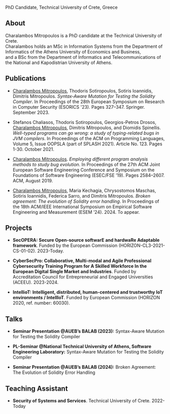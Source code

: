 PhD Candidate, Technical University of Crete, Greece

## About

Charalambos Mitropoulos is a PhD candidate at the <a href="https://www.tuc.gr/en/home" style="text-decoration: none; color: inherit;">Technical University of Crete</a>.  
Charalambos holds an MSc in Information Systems from the Department of Informatics of the <a href="https://www.aueb.gr/" style="text-decoration: none; color: inherit;">Athens University of Economics and Business</a>,  
and a BSc from the <a href="https://www.di.uoa.gr/" style="text-decoration: none; color: inherit;">Department of Informatics and Telecommunications</a> of the National and Kapodistrian University of Athens.

## Publications

- <u>Charalambos Mitropoulos</u>, Thodoris Sotiropoulos, Sotiris Ioannidis, Dimitris Mitropoulos. *<a href="https://link.springer.com/chapter/10.1007/978-3-031-51479-1_17" style="text-decoration: none; color: inherit;">Syntax-Aware Mutation for Testing the Solidity Compiler</a>*. In Proceedings of the 28th European Symposium on Research in Computer Security (ESORICS '23). Pages 327–347. Springer. September 2023.

- Stefanos Chaliasos, Thodoris Sotiropoulos, Georgios-Petros Drosos, <u>Charalambos Mitropoulos</u>, Dimitris Mitropoulos, and Diomidis Spinellis. *<a href="https://dl.acm.org/doi/pdf/10.1145/3485500" style="text-decoration: none; color: inherit;">Well-typed programs can go wrong: a study of typing-related bugs in JVM compilers</a>*. In Proceedings of the ACM on Programming Languages, Volume 5, Issue OOPSLA (part of SPLASH 2021). Article No. 123. Pages 1-30. October 2021.

- <u>Charalambos Mitropoulos</u>. *<a href="https://dl.acm.org/doi/abs/10.1145/3338906.3342489" style="text-decoration: none; color: inherit;">Employing different program analysis methods to study bug evolution</a>*. In Proceedings of the 27th ACM Joint European Software Engineering Conference and Symposium on the Foundations of Software Engineering (ESEC/FSE ’19). Pages 2584–2607. ACM, August 2019.

- <u>Charalambos Mitropoulos</u>, Maria Kechagia, Chrysostomos Maschas, Sotiris Ioannidis, Federica Sarro, and Dimitris Mitropoulos. *<a href="https://dimitro.gr/assets/papers/MKMISM24.pdf" style="text-decoration: none; color: inherit;">Broken agreement: The evolution of Solidity error handling</a>*. In Proceedings of the 18th ACM/IEEE International Symposium on Empirical Software Engineering and Measurement (ESEM ’24). 2024. To appear.


## Projects

- **SecOPERA: Secure Open-source softwarE and hardwaRe Adaptable framework**. Funded by the European Commission (HORIZON-CL3-2021-CS-01-02). 2023-Today.

- **CyberSecPro: Collaborative, Multi-modal and Agile Professional Cybersecurity Training Program for A Skilled Workforce In the European Digital Single Market and Industries**.     Funded by Accreditation Council for Entrepreneurial and Engaged Universities (ACEEU). 2023-2024.

- **IntellioT: Intelligent, distributed, human-centered and trustworthy IoT environments / IntellIoT**. Funded by European Commission (HORIZON 2020, ref. number: 60030).

## Talks

- **Seminar Presentation @AUEB’s BALAB (2023):** Syntax-Aware Mutation for Testing the Solidity Compiler

- **PL-Seminar @National Technical University of Athens, Software Engineering Laboratory:** Syntax-Aware Mutation for Testing the Solidity Compiler

- **Seminar Presentation @AUEB’s BALAB (2024):** Broken Agreement: The Evolution of Solidity Error Handling

## Teaching Assistant

- **Security of Systems and Services**. Technical University of Crete. 2022-Today
